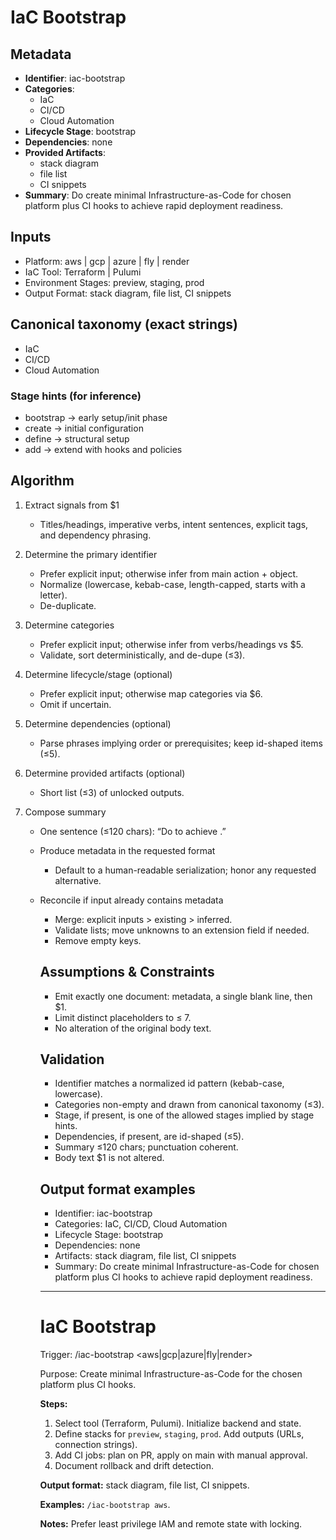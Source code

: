 # IaC Bootstrap

## Metadata

- **Identifier**: iac-bootstrap
- **Categories**: 
  - IaC
  - CI/CD
  - Cloud Automation
- **Lifecycle Stage**: bootstrap
- **Dependencies**: none
- **Provided Artifacts**: 
  - stack diagram
  - file list
  - CI snippets
- **Summary**: Do create minimal Infrastructure-as-Code for chosen platform plus CI hooks to achieve rapid deployment readiness.

## Inputs

- Platform: aws | gcp | azure | fly | render
- IaC Tool: Terraform | Pulumi
- Environment Stages: preview, staging, prod
- Output Format: stack diagram, file list, CI snippets

## Canonical taxonomy (exact strings)

- IaC
- CI/CD
- Cloud Automation

### Stage hints (for inference)

- bootstrap → early setup/init phase
- create → initial configuration
- define → structural setup
- add → extend with hooks and policies

## Algorithm

1. Extract signals from $1  
   * Titles/headings, imperative verbs, intent sentences, explicit tags, and dependency phrasing.

2. Determine the primary identifier  
   * Prefer explicit input; otherwise infer from main action + object.  
   * Normalize (lowercase, kebab-case, length-capped, starts with a letter).  
   * De-duplicate.

3. Determine categories  
   * Prefer explicit input; otherwise infer from verbs/headings vs $5.  
   * Validate, sort deterministically, and de-dupe (≤3).

4. Determine lifecycle/stage (optional)  
   * Prefer explicit input; otherwise map categories via $6.  
   * Omit if uncertain.

5. Determine dependencies (optional)  
   * Parse phrases implying order or prerequisites; keep id-shaped items (≤5).

6. Determine provided artifacts (optional)  
   * Short list (≤3) of unlocked outputs.

7. Compose summary  
   * One sentence (≤120 chars): “Do <verb> <object> to achieve <outcome>.”

8. Produce metadata in the requested format  
   * Default to a human-readable serialization; honor any requested alternative.

9. Reconcile if input already contains metadata  
   * Merge: explicit inputs > existing > inferred.  
   * Validate lists; move unknowns to an extension field if needed.  
   * Remove empty keys.

## Assumptions & Constraints

- Emit exactly one document: metadata, a single blank line, then $1.
- Limit distinct placeholders to ≤ 7.
- No alteration of the original body text.

## Validation

- Identifier matches a normalized id pattern (kebab-case, lowercase).
- Categories non-empty and drawn from canonical taxonomy (≤3).
- Stage, if present, is one of the allowed stages implied by stage hints.
- Dependencies, if present, are id-shaped (≤5).
- Summary ≤120 chars; punctuation coherent.
- Body text $1 is not altered.

## Output format examples

- Identifier: iac-bootstrap  
- Categories: IaC, CI/CD, Cloud Automation  
- Lifecycle Stage: bootstrap  
- Dependencies: none  
- Artifacts: stack diagram, file list, CI snippets  
- Summary: Do create minimal Infrastructure-as-Code for chosen platform plus CI hooks to achieve rapid deployment readiness.

---

# IaC Bootstrap

Trigger: /iac-bootstrap <aws|gcp|azure|fly|render>

Purpose: Create minimal Infrastructure-as-Code for the chosen platform plus CI hooks.

**Steps:**

1. Select tool (Terraform, Pulumi). Initialize backend and state.
2. Define stacks for `preview`, `staging`, `prod`. Add outputs (URLs, connection strings).
3. Add CI jobs: plan on PR, apply on main with manual approval.
4. Document rollback and drift detection.

**Output format:** stack diagram, file list, CI snippets.

**Examples:** `/iac-bootstrap aws`.

**Notes:** Prefer least privilege IAM and remote state with locking.

